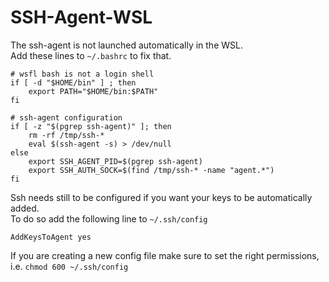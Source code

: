 # SSH-Agent-WSL

The ssh-agent is not launched automatically in the WSL.  
Add these lines to `~/.bashrc` to fix that.

```
# wsfl bash is not a login shell
if [ -d "$HOME/bin" ] ; then
    export PATH="$HOME/bin:$PATH"
fi

# ssh-agent configuration
if [ -z "$(pgrep ssh-agent)" ]; then
    rm -rf /tmp/ssh-*
    eval $(ssh-agent -s) > /dev/null
else
    export SSH_AGENT_PID=$(pgrep ssh-agent)
    export SSH_AUTH_SOCK=$(find /tmp/ssh-* -name "agent.*")
fi
```

Ssh needs still to be configured if you want your keys to be automatically added.  
To do so add the following line to `~/.ssh/config`
```
AddKeysToAgent yes
```
If you are creating a new config file make sure to set the right permissions, i.e. `chmod 600 ~/.ssh/config`
